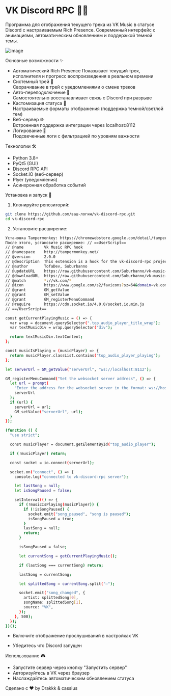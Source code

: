# VK Discord RPC 🎵🚀

Программа для отображения текущего трека из VK Music в статусе Discord с настраиваемым Rich Presence. Современный интерфейс с анимациями, автоматическим обновлением и поддержкой темной темы.

![image](https://github.com/user-attachments/assets/c1efcdcd-7118-4059-b1e8-0023157e18ff)

Основные возможности ✨ 

- Автоматический Rich Presence 
  Показывает текущий трек, исполнителя и прогресс воспроизведения в реальном времени
- Системный трей 📳  
  Сворачивание в трей с уведомлениями о смене треков
- Авто-переподключение 🔌  
  Самостоятельно восстанавливает связь с Discord при разрыве
- Кастомизация статуса 🎨  
  Настраиваемые форматы отображения (поддержка темной/светлой тем)
- Веб-сервер 🌐  
  Встроенная поддержка интеграции через localhost:8112
- Логирование 📝  
  Подсвеченные логи с фильтрацией по уровням важности

Технологии 🛠️

- Python 3.8+
- PyQt5 (GUI)
- Discord RPC API
- Socket.IO (веб-сервер)
- Plyer (уведомления)
- Асинхронная обработка событий

 Установка и запуск 🚀

1. Клонируйте репозиторий:
```bash
git clone https://github.com/ваш-логин/vk-discord-rpc.git 
cd vk-discord-rpc

```

2. Установите расширение:
```bash
Установка Tampermonkey: https://chromewebstore.google.com/detail/tampermonkey/dhdgffkkebhmkfjojejmpbldmpobfkfo
После этого, установите расширение: // ==UserScript==
// @name         Vk Music RPC hook
// @namespace    http://tampermonkey.net/
// @version      2.0.0
// @description  This extension is a hook for the vk-discord-rpc project on github
// @author       TofaDev, Suburbanno
// @updateURL    https://raw.githubusercontent.com/Suburbanno/vk-music-rpc/main/vk-extension.js
// @downloadURL  https://raw.githubusercontent.com/Suburbanno/vk-music-rpc/main/vk-extension.js
// @match        *://vk.com/*
// @icon         https://www.google.com/s2/favicons?sz=64&domain=vk.com
// @grant        GM_getValue
// @grant        GM_setValue
// @grant        GM_registerMenuCommand
// @require      https://cdn.socket.io/4.0.0/socket.io.min.js
// ==/UserScript==

const getCurrentPlayingMusic = () => {
  var wrap = document.querySelector(".top_audio_player_title_wrap");
  var textMusicDiv = wrap.querySelector("div");

  return textMusicDiv.textContent;
};

const musicIsPlaying = (musicPlayer) => {
  return musicPlayer.classList.contains("top_audio_player_playing");
};

let serverUrl = GM_getValue("serverUrl", "ws://localhost:8112");

GM_registerMenuCommand("Set the websocket server address", () => {
  let url = prompt(
    "Enter the address for the websocket server in the format: ws://host:port",
    serverUrl
  );
  if (url) {
    serverUrl = url;
    GM_setValue("serverUrl", url);
  }
});

(function () {
  "use strict";

  const musicPlayer = document.getElementById("top_audio_player");

  if (!musicPlayer) return;

  const socket = io.connect(serverUrl);

  socket.on("connect", () => {
    console.log("connected to vk-discord-rpc server");

    let lastSong = null;
    let isSongPaused = false;

    setInterval(() => {
      if (!musicIsPlaying(musicPlayer)) {
        if (!isSongPaused) {
          socket.emit("song_paused", "song is paused");
          isSongPaused = true;
        }
        lastSong = null;
        return;
      }

      isSongPaused = false;

      let currentSong = getCurrentPlayingMusic();

      if (lastSong === currentSong) return;

      lastSong = currentSong;

      let splittedSong = currentSong.split("—");

      socket.emit("song_changed", {
        artist: splittedSong[0],
        songName: splittedSong[1],
        source: "VK",
      });
    }, 500);
  });
})();

```

- Включите отображение прослушиваний в настройках VK

- Убедитесь что Discord запущен


 Использование 🎮
- Запустите сервер через кнопку "Запустить сервер"
- Авторизуйтесь в VK через браузер
- Наслаждайтесь автоматическим обновлением статуса



Сделано с ❤️ by Drakkk & cassius
